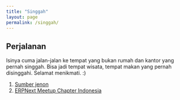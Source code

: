 ```yaml
---
title: "Singgah"
layout: page
permalink: /singgah/
---
```


## Perjalanan

Isinya cuma jalan-jalan ke tempat yang bukan rumah dan kantor yang pernah singgah. Bisa jadi tempat wisata, tempat makan yang pernah disinggahi. Selamat menikmati. :)

1. [Sumber jenon](/singgah/sumberjenon/)
2. [ERPNext Meetup Chapter Indonesia](/Singgah/ERPNextmeetup/)
